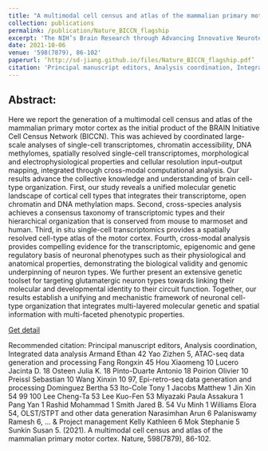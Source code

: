 ```yaml
---
title: "A multimodal cell census and atlas of the mammalian primary motor cortex"
collection: publications
permalink: /publication/Nature_BICCN_flagship
excerpt: 'The NIH’s Brain Research through Advancing Innovative Neurotechnologies (BRAIN) Initiative Cell Census Network (BICCN) was launched at 2017, aiming to identify and catalog the diverse cells types in human, monkey and mouse brain. The first installment of this ambitious endeavor is now complete, with the comprehensive mapping of mammalian primary motor cortical cell type identities on a molecular level. This collection features the reseach, datasets, methods and tools generated by this project. The flagship paper provides a comprehensive overview of the accomplishments while a variety of companion papers reveal the specifics of the data, the development of the tools and the application of the analytical tools. This dedicated collection also contains accompanying commentary in the form of an editorial, News and Views Forum and broad News Feature.'
date: 2021-10-06
venue: '598(7879), 86-102'
paperurl: ‘http://sd-jiang.github.io/files/Nature_BICCN_flagship.pdf’
citation: 'Principal manuscript editors, Analysis coordination, Integrated data analysis Armand Ethan 42 Yao Zizhen 5, ATAC-seq data generation and processing Fang Rongxin 45 Hou Xiaomeng 10 Lucero Jacinta D. 18 Osteen Julia K. 18 Pinto-Duarte Antonio 18 Poirion Olivier 10 Preissl Sebastian 10 Wang Xinxin 10 97, Epi-retro-seq data generation and processing Dominguez Bertha 53 Ito-Cole Tony 1 Jacobs Matthew 1 Jin Xin 54 99 100 Lee Cheng-Ta 53 Lee Kuo-Fen 53 Miyazaki Paula Assakura 1 Pang Yan 1 Rashid Mohammad 1 Smith Jared B. 54 Vu Minh 1 Williams Elora 54, OLST/STPT and other data generation Narasimhan Arun 6 Palaniswamy Ramesh 6, ... & Project management Kelly Kathleen 6 Mok Stephanie 5 Sunkin Susan 5. (2021). A multimodal cell census and atlas of the mammalian primary motor cortex. Nature, 598(7879), 86-102.'
---
```

## Abstract:

Here we report the generation of a multimodal cell census and atlas of the mammalian primary motor cortex as the initial product of the BRAIN Initiative Cell Census Network (BICCN). This was achieved by coordinated large-scale analyses of single-cell transcriptomes, chromatin accessibility, DNA methylomes, spatially resolved single-cell transcriptomes, morphological and electrophysiological properties and cellular resolution input–output mapping, integrated through cross-modal computational analysis. Our results advance the collective knowledge and understanding of brain cell-type organization. First, our study reveals a unified molecular genetic landscape of cortical cell types that integrates their transcriptome, open chromatin and DNA methylation maps. Second, cross-species analysis achieves a consensus taxonomy of transcriptomic types and their hierarchical organization that is conserved from mouse to marmoset and human. Third, in situ single-cell transcriptomics provides a spatially resolved cell-type atlas of the motor cortex. Fourth, cross-modal analysis provides compelling evidence for the transcriptomic, epigenomic and gene regulatory basis of neuronal phenotypes such as their physiological and anatomical properties, demonstrating the biological validity and genomic underpinning of neuron types. We further present an extensive genetic toolset for targeting glutamatergic neuron types towards linking their molecular and developmental identity to their circuit function. Together, our results establish a unifying and mechanistic framework of neuronal cell-type organization that integrates multi-layered molecular genetic and spatial information with multi-faceted phenotypic properties.

[Get detail](http://sd-jiang.github.io/files/Nature_BICCN_flagship.pdf)

Recommended citation: Principal manuscript editors, Analysis coordination, Integrated data analysis Armand Ethan 42 Yao Zizhen 5, ATAC-seq data generation and processing Fang Rongxin 45 Hou Xiaomeng 10 Lucero Jacinta D. 18 Osteen Julia K. 18 Pinto-Duarte Antonio 18 Poirion Olivier 10 Preissl Sebastian 10 Wang Xinxin 10 97, Epi-retro-seq data generation and processing Dominguez Bertha 53 Ito-Cole Tony 1 Jacobs Matthew 1 Jin Xin 54 99 100 Lee Cheng-Ta 53 Lee Kuo-Fen 53 Miyazaki Paula Assakura 1 Pang Yan 1 Rashid Mohammad 1 Smith Jared B. 54 Vu Minh 1 Williams Elora 54, OLST/STPT and other data generation Narasimhan Arun 6 Palaniswamy Ramesh 6, ... & Project management Kelly Kathleen 6 Mok Stephanie 5 Sunkin Susan 5. (2021). A multimodal cell census and atlas of the mammalian primary motor cortex. Nature, 598(7879), 86-102.
